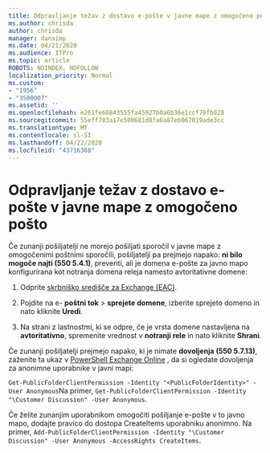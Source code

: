 ```yaml
---
title: Odpravljanje težav z dostavo e-pošte v javne mape z omogočeno pošto
ms.author: chrisda
author: chrisda
manager: dansimp
ms.date: 04/21/2020
ms.audience: ITPro
ms.topic: article
ROBOTS: NOINDEX, NOFOLLOW
localization_priority: Normal
ms.custom:
- "1956"
- "3500007"
ms.assetid: ''
ms.openlocfilehash: e261fe60843555fa45927b0a6b36e1ccf79fb028
ms.sourcegitcommit: 55eff703a17e500681d8fa6a87eb067019ade3cc
ms.translationtype: MT
ms.contentlocale: sl-SI
ms.lasthandoff: 04/22/2020
ms.locfileid: "43716368"
---
```

# <a name="fix-email-delivery-issues-to-mail-enabled-public-folders"></a>Odpravljanje težav z dostavo e-pošte v javne mape z omogočeno pošto

Če zunanji pošiljatelji ne morejo pošiljati sporočil v javne mape z omogočenimi poštnimi sporočili, pošiljatelji pa prejmejo napako: **ni bilo mogoče najti (550 5.4.1)**, preveriti, ali je domena e-pošte za javno mapo konfigurirana kot notranja domena releja namesto avtoritativne domene:

1. Odprite [skrbniško središče za Exchange (EAC)](https://docs.microsoft.com/Exchange/exchange-admin-center).

2. Pojdite na e- **poštni tok** \> **sprejete domene**, izberite sprejeto domeno in nato kliknite **Uredi**.

3. Na strani z lastnostmi, ki se odpre, če je vrsta domene nastavljena na **avtoritativno**, spremenite vrednost v **notranji rele** in nato kliknite **Shrani**.

Če zunanji pošiljatelji prejmejo napako, ki je nimate **dovoljenja (550 5.7.13)**, zaženite ta ukaz v [PowerShell Exchange Online](https://docs.microsoft.com/powershell/exchange/exchange-online/connect-to-exchange-online-powershell/connect-to-exchange-online-powershell) , da si ogledate dovoljenja za anonimne uporabnike v javni mapi:

`Get-PublicFolderClientPermission -Identity "<PublicFolderIdentity>" -User Anonymous`Na primer, `Get-PublicFolderClientPermission -Identity "\Customer Discussion" -User Anonymous`.

Če želite zunanjim uporabnikom omogočiti pošiljanje e-pošte v to javno mapo, dodajte pravico do dostopa CreateItems uporabniku anonimno. Na primer, `Add-PublicFolderClientPermission -Identity "\Customer Discussion" -User Anonymous -AccessRights CreateItems`.
